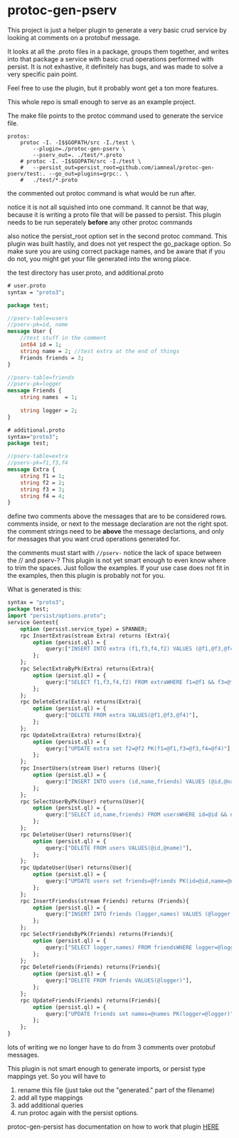 # protoc-gen-pserv

This project is just a helper plugin to generate a very basic crud service by looking at comments on a protobuf message.

It looks at all the .proto files in a package, groups them together, and writes into that package a service with basic crud
operations performed with persist.  It is not exhastive, it definitely has bugs, and was made to solve a very specific pain point.

Feel free to use the plugin,  but it probably wont get a ton more features.


This whole repo is small enough to serve as an example project.

The make file points to the protoc command used to generate the service file.

```make
protos:
	protoc -I. -I$$GOPATH/src -I./test \
		--plugin=./protoc-gen-pserv \
		--pserv_out=. ./test/*.proto
	# protoc -I. -I$$GOPATH/src -I./test \
	# 	--persist_out=persist_root=github.com/iamneal/protoc-gen-pserv/test:. --go_out=plugins=grpc:. \
	# 	./test/*.proto
```
the commented out protoc command is what would be run after.

notice it is not all squished into one command.  It cannot be that way, because it is writing a proto file that will
be passed to persist.  This plugin needs to be run seperately __before__ any other protoc commands



also notice the persist_root  option set in the second protoc command.  This plugin was built hastily, and does not yet respect the go_package option.  So make sure you are using correct package names,  and be aware that if you do not,  you might get your file generated into the wrong place.


the test directory has user.proto, and additional.proto
```proto
# user.proto
syntax = "proto3";

package test;

//pserv-table=users
//pserv-pk=id, name
message User {
    //test stuff in the comment    
	int64 id = 1;
	string name = 2; //test extra at the end of things
	Friends friends = 3;
}

//pserv-table=friends
//pserv-pk=logger
message Friends {
    string names  = 1;
    
    string logger = 2;
}

# additional.proto
syntax="proto3";
package test;

//pserv-table=extra
//pserv-pk=f1,f3,f4
message Extra {
    string f1 = 1;
    string f2 = 2;
    string f3 = 3;
    string f4 = 4;
}
```

define two comments above the messages that are to be considered rows.  
comments inside, or next to the message declaration are not the right spot.
the comment strings need to be __above__ the message declartions, and only for messages that you want crud operations
generated for.


the comments must start with ```//pserv-```  notice the lack of space between the // and pserv-? This plugin
is not yet smart enough to even know where to trim the spaces. Just follow the examples.  If your use case does not fit in
the examples, then this plugin is probably not for you.


What is generated is this:
```proto
syntax = "proto3";
package test;
import "persist/options.proto";
service Gentest{
	option (persist.service_type) = SPANNER;
	rpc InsertExtras(stream Extra) returns (Extra){
		option (persist.ql) = {
			query:["INSERT INTO extra (f1,f3,f4,f2) VALUES (@f1,@f3,@f4,f2)"],
		};
	};
	rpc SelectExtraByPk(Extra) returns(Extra){
		option (persist.ql) = {
			query:["SELECT f1,f3,f4,f2) FROM extraWHERE f1=@f1 && f3=@f3 && f4=@f4"],
		};
	};
	rpc DeleteExtra(Extra) returns(Extra){
		option (persist.ql) = {
			query:["DELETE FROM extra VALUES(@f1,@f3,@f4)"],
		};
	};
	rpc UpdateExtra(Extra) returns(Extra){
		option (persist.ql) = {
			query:["UPDATE extra set f2=@f2 PK(f1=@f1,f3=@f3,f4=@f4)"],
		};
	};
	rpc InsertUsers(stream User) returns (User){
		option (persist.ql) = {
			query:["INSERT INTO users (id,name,friends) VALUES (@id,@name,friends)"],
		};
	};
	rpc SelectUserByPk(User) returns(User){
		option (persist.ql) = {
			query:["SELECT id,name,friends) FROM usersWHERE id=@id && name=@name"],
		};
	};
	rpc DeleteUser(User) returns(User){
		option (persist.ql) = {
			query:["DELETE FROM users VALUES(@id,@name)"],
		};
	};
	rpc UpdateUser(User) returns(User){
		option (persist.ql) = {
			query:["UPDATE users set friends=@friends PK(id=@id,name=@name)"],
		};
	};
	rpc InsertFriendss(stream Friends) returns (Friends){
		option (persist.ql) = {
			query:["INSERT INTO friends (logger,names) VALUES (@logger,names)"],
		};
	};
	rpc SelectFriendsByPk(Friends) returns(Friends){
		option (persist.ql) = {
			query:["SELECT logger,names) FROM friendsWHERE logger=@logger"],
		};
	};
	rpc DeleteFriends(Friends) returns(Friends){
		option (persist.ql) = {
			query:["DELETE FROM friends VALUES(@logger)"],
		};
	};
	rpc UpdateFriends(Friends) returns(Friends){
		option (persist.ql) = {
			query:["UPDATE friends set names=@names PK(logger=@logger)"],
		};
	};
}
```

lots of writing we no longer have to do from 3 comments over protobuf messages.


This plugin is not smart enough to generate imports,  or persist type mappings yet.  So you will have to 
1. rename this file (just take out the "generated." part of the filename)
1. add all type mappings
1. add additional queries
1. run protoc again with the persist options.


protoc-gen-persist has documentation on how to work that plugin [HERE](https://github.com/tcncloud/protoc-gen-persist/tree/master)